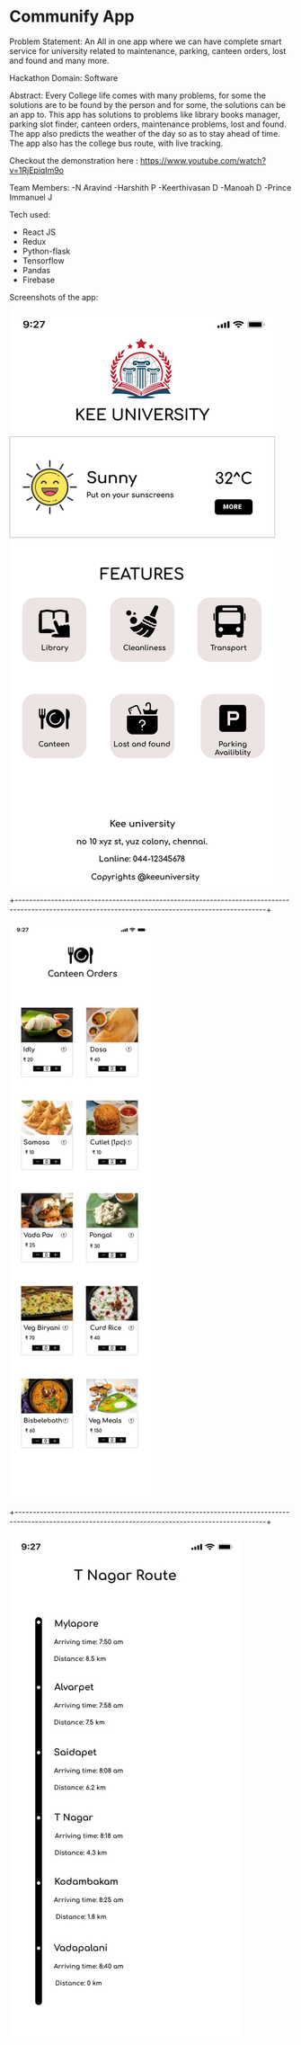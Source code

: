 # Communify App

Problem Statement: An All in one app where we can have complete smart service for university related to maintenance, parking, canteen orders, lost and found and many more.

Hackathon Domain: Software 

Abstract: Every College life comes with many problems, for some the solutions are to be found by the person and for some, the solutions can be an app to. This app has solutions to problems like library books manager, parking slot finder, canteen orders, maintenance problems, lost and found. The app also predicts the weather of the day so as to stay ahead of time. The app also has the college bus route, with live tracking.

Checkout the demonstration here : https://www.youtube.com/watch?v=1RjEpiqIm9o

Team Members:
  -N Aravind
  -Harshith P
  -Keerthivasan D
  -Manoah D
  -Prince Immanuel J

Tech used:
  - React JS
  - Redux
  - Python-flask
  - Tensorflow
  - Pandas
  - Firebase

Screenshots of the app:

![alt text](https://github.com/kd100100/communify/blob/main/React%20App/image_2021-05-16_09-56-40.png)

+---------------------------------------------------------------------------------------------------------------------------------------------------+

![alt text](https://github.com/kd100100/communify/blob/main/React%20App/canteen.jpg)

+---------------------------------------------------------------------------------------------------------------------------------------------------+

![alt text](https://github.com/kd100100/communify/blob/main/React%20App/tnagar_route.jpg)

